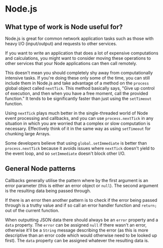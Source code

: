 # Node.js

## What type of work is Node useful for?

Node.js is great for common network application tasks such as those with heavy I/O (input/output) and requests to other services.

If you want to write an application that does a lot of expensive computations and calculations, you might want to consider moving these operations to other services that your Node applications can then call remotely.

This doesn't mean you should completely shy away from computationally intensive tasks. If you're doing these only some of the time, you can still include them in Node.js and take advantage of a method on the `process` global object called `nextTick`. This method basically says, "Give up control of execution, and then when you have a free moment, call the provided function." It tends to be significantly faster than just using the `setTimeout` function.

Using `nextTick` plays much better in the single-threaded world of Node event processing and callbacks, and you can use `process.nextTick` in any situation in which you are worried that a complex or slow computation is necessary. Effectively think of it in the same way as using `setTimeout` for chunking large Arrays.

Some developers believe that using `global.setImmediate` is better than `process.nextTick` because it avoids issues where `nextTick` doesn't yield to the event loop, and so `setImmediate` doesn't block other I/O.

## General Node patterns

Callbacks generally utilise the pattern where by the first argument is an error parameter (this is either an error object or `null`). The second argument is the resulting data being passed through.

If there is an error then another pattern is to check if the error being passed through is a truthy value and if so call an error handler function and `return;` out of the current function.

When outputting JSON data there should always be an `error` property and a `data` property. The `error` can be assigned `null` if there wasn't an error, otherwise it'll be a `String` message describing the error (as this is more descriptive than an error code which would otherwise need to be looked up first). The `data` property can be assigned whatever the resulting data is.